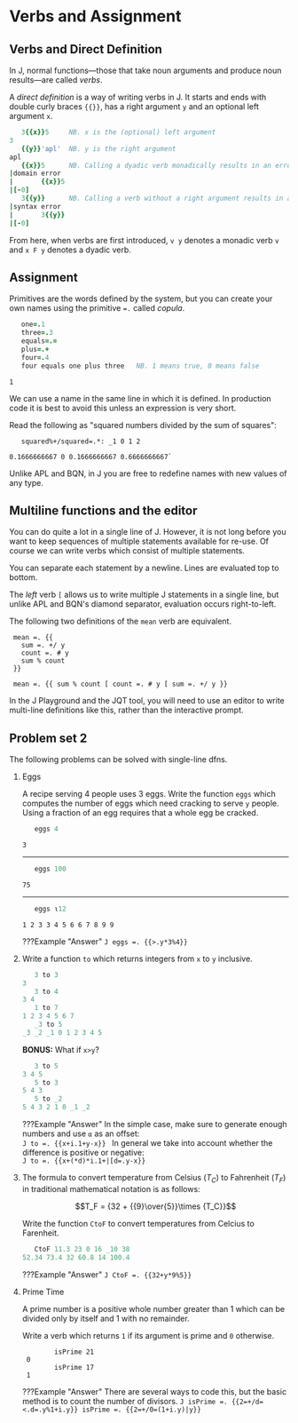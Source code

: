 # Verbs and Assignment

## Verbs and Direct Definition
In J, normal functions—those that take noun arguments and produce noun results—are called <dfn>verbs</dfn>.

A <dfn>direct definition</dfn> is a way of writing verbs in J. It starts and ends with double curly braces `{{}}`, has a right argument `y` and an optional left argument `x`.

```J
   3{{x}}5     NB. x is the (optional) left argument
3
   {{y}}'apl'  NB. y is the right argument
apl
   {{x}}5      NB. Calling a dyadic verb monadically results in an error
|domain error
|       {{x}}5
|[-0] 
   3{{y}}      NB. Calling a verb without a right argument results in an error
|syntax error
|       3{{y}}
|[-0] 
```

From here, when verbs are first introduced, `v y` denotes a monadic verb `v` and `x F y` denotes a dyadic verb.

## Assignment
Primitives are the words defined by the system, but you can create your own names using the primitive `=.` called <dfn>copula</dfn>.

```J
   one=.1
   three=.3
   equals=.=
   plus=.+
   four=.4
   four equals one plus three   NB. 1 means true, 0 means false
```
```
1
```

We can use a name in the same line in which it is defined. In production code it is best to avoid this unless an expression is very short.

Read the following as "squared numbers divided by the sum of squares":
```APL
   squared%+/squared=.*: _1 0 1 2
```
```
0.1666666667 0 0.1666666667 0.6666666667`
```

Unlike APL and BQN, in J you are free to redefine names with new values of any type.

## Multiline functions and the editor
You can do quite a lot in a single line of J. However, it is not long before you want to keep sequences of multiple statements available for re-use. Of course we can write verbs which consist of multiple statements.

You can separate each statement by a newline. Lines are evaluated top to bottom.

The <dfn>left</dfn> verb `[` allows us to write multiple J statements in a single line, but unlike APL and BQN's diamond separator, evaluation occurs right-to-left.

The following two definitions of the `mean` verb are equivalent.

```APL
 mean =. {{
   sum =. +/ y
   count =. # y
   sum % count
 }}

 mean =. {{ sum % count [ count =. # y [ sum =. +/ y }}
```

In the J Playground and the JQT tool, you will need to use an editor to write multi-line definitions like this, rather than the interactive prompt.

## Problem set 2
The following problems can be solved with single-line dfns.

1. Eggs

	A recipe serving 4 people uses 3 eggs. Write the function `eggs` which computes the number of eggs which need cracking to serve `y` people. Using a fraction of an egg requires that a whole egg be cracked.

	```J
	   eggs 4
	```
	```
	3
	```
	---
	```J
	   eggs 100
	```
	```
	75
	```
	---
	```J
	   eggs ⍳12
	```
	```
	1 2 3 3 4 5 6 6 7 8 9 9
	```

	???Example "Answer"
		```J
		eggs =. {{>.y*3%4}}
		```

1. Write a function `to` which returns integers from `x` to `y` inclusive.

	```J
	   3 to 3
	3
	   3 to 4
	3 4
	   1 to 7
	1 2 3 4 5 6 7
	   _3 to 5
	_3 _2 _1 0 1 2 3 4 5
	```

	**BONUS:** What if `x>y`?  
	```J
	   3 to 5
	3 4 5
	   5 to 3
	5 4 3
	   5 to _2
	5 4 3 2 1 0 _1 _2
	```

	???Example "Answer"
		In the simple case, make sure to generate enough numbers and use `⍺` as an offset:  
		```J
		to =. {{x+i.1+y-x}}
		```
		In general we take into account whether the difference is positive or negative:  
		```J
		to =. {{x+(*d)*i.1+|[d=.y-x}}
		```

1. The formula to convert temperature from Celsius ($T_C$) to Fahrenheit ($T_F$) in traditional mathematical notation is as follows:

	$$T_F = {32 + {{9}\over{5}}\times {T_C}}$$  

	Write the function `CtoF` to convert temperatures from Celcius to Farenheit.  
	```J
	   CtoF 11.3 23 0 16 _10 38
	52.34 73.4 32 60.8 14 100.4
	```

	???Example "Answer"
		```J
		CtoF =. {{32+y*9%5}}
		```

1. Prime Time

	A prime number is a positive whole number greater than $1$ which can be divided only by itself and $1$ with no remainder.

	Write a verb which returns `1` if its argument is prime and `0` otherwise.

		       isPrime 21
	    0
		       isPrime 17
	    1

	???Example "Answer"
		There are several ways to code this, but the basic method is to count the number of divisors.
		```J
		isPrime =. {{2=+/d=<.d=.y%1+i.y}}
		isPrime =. {{2=+/0=(1+i.y)|y}}
		```